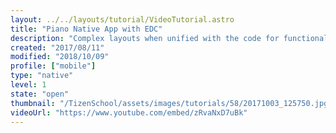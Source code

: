 ```yaml
---
layout: ../../layouts/tutorial/VideoTutorial.astro
title: "Piano Native App with EDC"
description: "Complex layouts when unified with the code for functionality can seem a bit twisted even for the simplest changes.\n\nWith a plain text file, called EDC, we split the entire app into two parts. One for design, and one for logic. We take on one of the sample apps on the Tizen SDK to explain just that along with gestures, multitouch, and sounds."
created: "2017/08/11"
modified: "2018/10/09"
profile: ["mobile"]
type: "native"
level: 1
state: "open"
thumbnail: "/TizenSchool/assets/images/tutorials/58/20171003_125750.jpg"
videoUrl: "https://www.youtube.com/embed/zRvaNxD7uBk"
---
```

